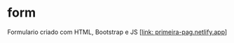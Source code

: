 # form
Formulario criado com HTML, Bootstrap e JS
[[link: primeira-pag.netlify.app](https://primeira-pag.netlify.app/)]
